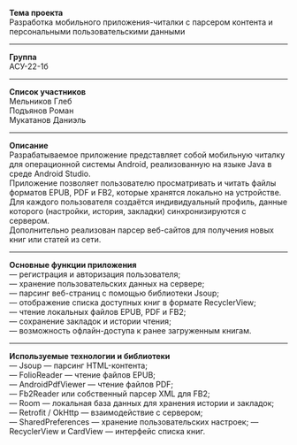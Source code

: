 **Тема проекта**  
Разработка мобильного приложения-читалки с парсером контента и персональными пользовательскими данными
________________________________________
**Группа**  
АСУ-22-1б
________________________________________
**Список участников**  
Мельников Глеб  
Подъянов Роман  
Мукатанов Даниэль  
________________________________________
**Описание**  
Разрабатываемое приложение представляет собой мобильную читалку для операционной системы Android, реализованную на языке Java в среде Android Studio.  
Приложение позволяет пользователю просматривать и читать файлы форматов EPUB, PDF и FB2, которые хранятся локально на устройстве.  
Для каждого пользователя создаётся индивидуальный профиль, данные которого (настройки, история, закладки) синхронизируются с сервером.  
Дополнительно реализован парсер веб-сайтов для получения новых книг или статей из сети.
________________________________________
**Основные функции приложения**  
— регистрация и авторизация пользователя;  
— хранение пользовательских данных на сервере;  
— парсинг веб-страниц с помощью библиотеки Jsoup;  
— отображение списка доступных книг в формате RecyclerView;  
— чтение локальных файлов EPUB, PDF и FB2;  
— сохранение закладок и истории чтения;  
— возможность офлайн-доступа к ранее загруженным книгам.
________________________________________
**Используемые технологии и библиотеки**  
— Jsoup — парсинг HTML-контента;  
— FolioReader — чтение файлов EPUB;  
— AndroidPdfViewer — чтение файлов PDF;  
— Fb2Reader или собственный парсер XML для FB2;  
— Room — локальная база данных для хранения истории и закладок;  
— Retrofit / OkHttp — взаимодействие с сервером;  
— SharedPreferences — хранение пользовательских настроек;
— RecyclerView и CardView — интерфейс списка книг.

